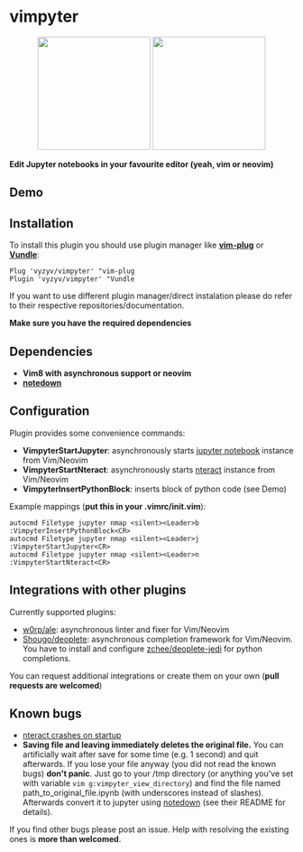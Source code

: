 # vimpyter

<p align="center">
  <img src="https://github.com/vyzyv/vimpyter/blob/master/images/jupyter_logo.png" height=200/> 
  <img src="https://github.com/vyzyv/vimpyter/blob/master/images/vim_logo.png" width=200/>
</p>

**Edit Jupyter notebooks in your favourite editor (yeah, vim or neovim)**

## Demo

## Installation

To install this plugin you should use plugin manager like **[vim-plug](https://github.com/junegunn/vim-plug)** or **[Vundle](https://github.com/VundleVim/Vundle.vim)**:

```vim
Plug 'vyzyv/vimpyter' "vim-plug
Plugin 'vyzyv/vimpyter' "Vundle
```

If you want to use different plugin manager/direct instalation please do refer to their respective repositories/documentation.

**Make sure you have the required dependencies**

## Dependencies

- **Vim8 with asynchronous support or neovim**
- **[notedown](https://github.com/aaren/notedown)**

## Configuration

Plugin provides some convenience commands:

  - **VimpyterStartJupyter**: asynchronously starts [jupyter notebook](http://jupyter.org) instance from Vim/Neovim
  - **VimpyterStartNteract**: asynchronously starts [nteract](https://github.com/nteract/nteract) instance from Vim/Neovim
  - **VimpyterInsertPythonBlock**: inserts block of python code (see Demo)

Example mappings (**put this in your .vimrc/init.vim**):

```vim
autocmd Filetype jupyter nmap <silent><Leader>b :VimpyterInsertPythonBlock<CR>
autocmd Filetype jupyter nmap <silent><Leader>j :VimpyterStartJupyter<CR>
autocmd Filetype jupyter nmap <silent><Leader>n :VimpyterStartNteract<CR>
```

## Integrations with other plugins

Currently supported plugins:

- [w0rp/ale](https://github.com/w0rp/ale): asynchronous linter and fixer for Vim/Neovim
- [Shougo/deoplete](https://github.com/Shougo/deoplete.nvim): asynchronous completion framework for Vim/Neovim. You have to install and configure [zchee/deoplete-jedi](https://github.com/zchee/deoplete-jedi) for python completions.

You can request additional integrations or create them on your own (**pull requests are welcomed**)

## Known bugs

- [nteract crashes on startup](https://github.com/nteract/nteract/issues/2582#issuecomment-368308596)
- **Saving file and leaving immediately deletes the original file.** You can artificially wait after save for some time (e.g. 1 second) and quit afterwards. If you lose your file anyway (you did not read the known bugs) **don't panic**. Just go to your /tmp directory (or anything you've set with variable ```vim g:vimpyter_view_directory```) and find the file named path_to_original_file.ipynb (with underscores instead of slashes). Afterwards convert it to jupyter using [notedown](https://github.com/aaren/notedown) (see their README for details).

If you find other bugs please post an issue. Help with resolving the existing ones is **more than welcomed**.


